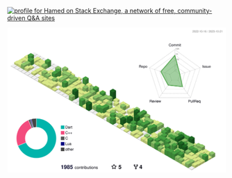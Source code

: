 <a href="https://stackoverflow.com/users/9455518/hamed"><img src="https://stackexchange.com/users/flair/13086787.png?theme=clean" width="208" height="58" alt="profile for Hamed on Stack Exchange, a network of free, community-driven Q&amp;A sites" title="profile for Hamed on Stack Exchange, a network of free, community-driven Q&amp;A sites"></a>

<p align="center">
	<picture>
	  <source media="(prefers-color-scheme: dark)" srcset="profile-3d-contrib/profile-night-green.svg"/>
	  <source media="(prefers-color-scheme: light)" srcset="profile-3d-contrib/profile-green-animate.svg"/>
	  <img alt="github profile contributions chart" src="profile-3d-contrib/profile-green-animate.svg"/>
	</picture>
</p>
